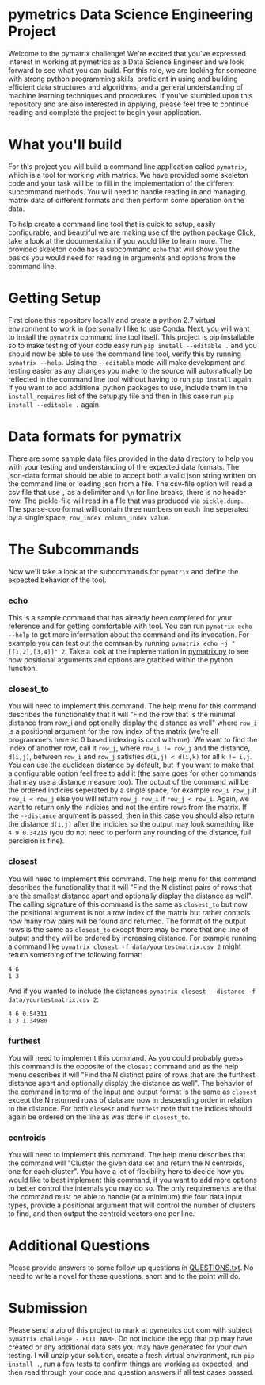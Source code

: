 # pymetrics Data Science Engineering Project
Welcome to the pymatrix challenge! We're excited that you've expressed interest in working at pymetrics as a Data Science Engineer and we look forward to see what you can build. For this role, we are looking for someone with strong python programming skills, proficient in using and building efficient data structures and algorithms, and a general understanding of machine learning techniques and procedures. If you've stumbled upon this repository and are also interested in applying, please feel free to continue reading and  complete the project to begin your application.

# What you'll build
For this project you will build a command line application called `pymatrix`, which is a tool for working with matrics. We have provided some skeleton code and your task will be to fill in the implementation of the different subcommand methods. You will need to handle reading in and managing matrix data of different formats and then perform some operation on the data. 

To help create a command line tool that is quick to setup, easily configurable, and beautiful we are making use of the python package [Click](http://click.pocoo.org/5/), take a look at the documentation if you would like to learn more. The provided skeleton code has a subcommand `echo` that will show you the basics you would need for reading in arguments and options from the command line.

# Getting Setup
First clone this repository locally and create a python 2.7 virtual environment to work in (personally I like to use [Conda](https://conda.io/docs/index.html). Next, you will want to install the `pymatrix` command line tool itself. This project is pip installable so to make testing of your code easy run `pip install --editable .` and you should now be able to use the command line tool, verify this by running `pymatrix --help`. Using the `--editable` mode will make development and testing easier as any changes you make to the source will automatically be reflected in the command line tool without having to run `pip install` again. If you want to add additional python packages to use, include them in the `install_requires` list of the setup.py file and then in this case run `pip install --editable .` again. 

# Data formats for pymatrix
There are some sample data files provided in the [data](./data/) directory to help you with your testing and understanding of the expected data formats. The json-data format should be able to accept both a valid json string written on the command line or loading json from a file. The csv-file option will read a csv file that use `,` as a delimiter and `\n` for line breaks, there is no header row. The pickle-file will read in a file that was produced via `pickle.dump`. The sparse-coo format will contain three numbers on each line seperated by a single space, `row_index column_index value`.

# The Subcommands
Now we'll take a look at the subcommands for `pymatrix` and define the expected behavior of the tool.

### echo
This is a sample command that has already been completed for your reference and for getting comfortable with tool. You can run `pymatrix echo --help` to get more information about the command and its invocation. For example you can test out the comman by running `pymatrix echo -j "[[1,2],[3,4]]" 2`. Take a look at the implementation in [pymatrix.py](./src/pymatrix.py) to see how positional arguments and options are grabbed within the python function.

### closest_to
You will need to implement this command. The help menu for this command describes the functionality that it will "Find the row that is the minimal distance from row_i and optionally display the distance as well" where `row_i` is a positional argument for the row index of the matrix (we're all programmers here so 0 based indexing is cool with me). We want to find the index of another row, call it `row_j`, where `row_i != row_j` and the distance, `d(i,j)`, between `row_i` and `row_j` satisfies `d(i,j) < d(i,k)` for all `k != i,j`. You can use the euclidean distance by default, but if you want to make that a configurable option feel free to add it (the same goes for other commands that may use a distance measure too). The output of the command will be the ordered indicies seperated by a single space, for example `row_i row_j` if `row_i < row_j` else you will return `row_j row_i` if `row_j < row_i`. Again, we want to return only the indicies and not the entire rows from the matrix. If the `--distance` argument is passed, then in this case you should also return the distance `d(i,j)` after the indicies so the output may look something like `4 9 0.34215` (you do not need to perform any rounding of the distance, full percision is fine).

### closest
You will need to implement this command. The help menu for this command describes the functionality that it will "Find the N distinct pairs of rows that are the smallest distance apart and optionally display the distance as well". The calling signature of this command is the same as `closest_to` but now the positional argument is not a row index of the matrix but rather controls how many row pairs will be found and returned. The format of the output rows is the same as `closest_to` except there may be more that one line of output and they will be ordered by increasing distance. For example running a command like `pymatrix closest -f data/yourtestmatrix.csv 2` might return something of the following format:
```
4 6 
1 3
```
And if you wanted to include the distances `pymatrix closest --distance -f data/yourtestmatrix.csv 2`:
```
4 6 0.54311
1 3 1.34980
```

### furthest
You will need to implement this command. As you could probably guess, this command is the opposite of the `closest` command and as the help menu describes it will "Find the N distinct pairs of rows that are the furthest distance apart and optionally display the distance as well". The behavior of the command in terms of the input and output format is the same as `closest` except the N returned rows of data are now in descending order in relation to the distance. For both `closest` and `furthest` note that the indices should again be ordered on the line as was done in `closest_to`. 

### centroids
You will need to implement this command. The help menu describes that the command will "Cluster the given data set and return the N centroids, one for each cluster". You have a lot of flexibility here to decide how you would like to best implement this command, if you want to add more options to better control the internals you may do so. The only requirements are that the command must be able to handle (at a minimum) the four data input types, provide a positional argument that will control the number of clusters to find, and then output the centroid vectors one per line.

# Additional Questions
Please provide answers to some follow up questions in [QUESTIONS.txt](./QUESTIONS.txt). No need to write a novel for these questions, short and to the point will do.

# Submission
Please send a zip of this project to mark at pymetrics dot com with subject `pymatrix challenge - FULL NAME`. Do not include the egg that pip may have created or any additional data sets you may have generated for your own testing. I will unzip your solution, create a fresh virtual environment, run `pip install .`, run a few tests to confirm things are working as expected, and then read through your code and question answers if all test cases passed.

